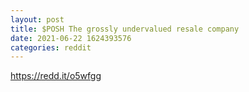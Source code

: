 ```yaml
--- 
layout: post 
title: $POSH The grossly undervalued resale company 
date: 2021-06-22 1624393576 
categories: reddit 
--- 
```

https://redd.it/o5wfgg